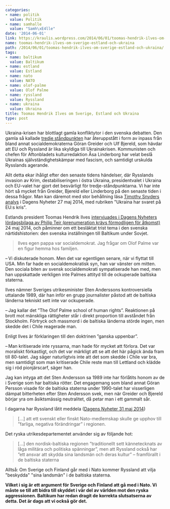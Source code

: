 ```yaml
---
categories:
- name: politik
  value: Politik
- name: samhalle
  value: "Samh\xE4lle"
date: '2014-06-01'
link: https://kraulis.wordpress.com/2014/06/01/toomas-hendrik-ilves-om-sverige-estland-och-ukraina/
name: toomas-hendrik-ilves-om-sverige-estland-och-ukraina
path: /2014/06/01/toomas-hendrik-ilves-om-sverige-estland-och-ukraina/
tags:
- name: baltikum
  value: Baltikum
- name: estland
  value: Estland
- name: nato
  value: NATO
- name: olof-palme
  value: Olof Palme
- name: ryssland
  value: Ryssland
- name: ukraina
  value: Ukraina
title: Toomas Hendrik Ilves om Sverige, Estland och Ukraina
type: post
---
```

Ukraina-krisen har blottlagt gamla konfliktytor i den svenska debatten. Den gamla så kallade [tredje ståndpunkten](http://sv.wikipedia.org/wiki/Tredje_st%C3%A5ndpunkten) har återuppstått i form av inpass från bland annat socialdemokraterna Göran Greider och Ulf Bjereld, som hävdar att EU och Ryssland är lika skyldiga till Ukrainakrisen. Kommunisten och chefen för Aftonbladets kulturredaktion Åsa Linderborg har velat beslå Ukrainas självständighetskämpar med fascism, och samtidigt urskulda Rysslands agerande.

Allt detta ekar ihåligt efter den senaste tidens händelser, där Rysslands invasion av Krim, destabiliseringen i östra Ukraina, presidentvalet i Ukraina och EU-valet har gjort det besvärligt för tredje-ståndpunktarna. Vi har inte hört så mycket från Greider, Bjereld eller Linderborg på den senaste tiden i dessa frågor. Man kan däremot med stor behållning läsa [Timothy Snyders analys](http://www.dn.se/kultur-noje/kulturdebatt/timothy-snyder-ukraina-har-svaret-pa-eus-kris/) i Dagens Nyheter 27 maj 2014, med rubriken "Ukraina har svaret på EU:s kris".

Estlands president Toomas Hendrik Ilves [intervjuades i Dagens Nyheters lördagsbilaga av Philip Teir (prenumeration krävs förmodligen för åtkomst)](http://www.dn.se/nyheter/varlden/president-med-stor-lust-att-debattera-sakerhetsfragor/) 24 maj 2014, och påminner om ett besläktat trist tema i den svenska närtidshistorien: den svenska inställningen till Baltikum under Sovjet.

> Ilves egen pappa var socialdemokrat. Jag frågar om Olof Palme var en figur hemma hos familjen.

– Vi diskuterade honom. Men det var egentligen senare, när vi flyttat till USA. Min far hade en socialdemokratisk syn, han var vänster om mitten. Den sociala biten av svensk socialdemokrati sympatiserade han med, men han uppskattade verkligen inte Palmes attityd till de ockuperade baltiska staterna.

Ilves nämner Sveriges utrikesminister Sten Anderssons kontroversiella uttalande 1989, där han inför en grupp journalister påstod att de baltiska länderna tekniskt sett inte var ockuperade.

– Jag kallar det ”The Olof Palme school of human rights”. Reaktionen på brott mot mänskliga rättigheter står i direkt proportion till avståndet från Stockholm. Förtryck och massmord i de baltiska länderna störde ingen, men skedde det i Chile reagerade man.

Enligt Ilves är förklaringen till den doktrinen ”ganska uppenbar”.

– Man kritiserade inte ryssarna, man hade för mycket att förlora. Det var moraliskt förkastligt, och det var märkligt att se att det här pågick ända fram till 80-talet. Jag säger naturligtvis inte att det som skedde i Chile var bra, men samtidigt som man kritiserade Chile reste man till Lettland och klädde sig i röd pionjärscarf, säger han.

Jag kan intyga att det Sten Andersson sa 1989 inte har förlåtits honom av de i Sverige som har baltiska rötter. Det engagemang som bland annat Göran Persson visade för de baltiska staterna under 1990-talet har visserligen dämpat bitterheten efter Sten Andersson svek, men när Greider och Bjereld börjar yra om åsiktsmässig neutralitet, då petar man i ett gammalt sår.

I dagarna har Ryssland låtit meddela ([Dagens Nyheter 31 maj 2014](http://www.dn.se/nyheter/varlden/ryssland-farligt-om-sverige-och-finland-gar-med-i-nato/))

> [...] att ett svenskt eller finskt Nato-medlemskap skulle ge upphov till ”farliga, negativa förändringar” i regionen.

Det ryska utrikesdepartementet använder sig av följande hot:

> [...] den nordisk-baltiska regionen ”traditionellt sett kännetecknats av låga militära och politiska spänningar”, men att Ryssland också har ”ett ansvar att skydda sina landsmän och deras kultur” – framförallt i de baltiska staterna

Alltså: Om Sverige och Finland går med i Nato kommer Ryssland att vilja "beskydda" "sina landsmän" i de baltiska staterna.

**Vilket i sig är ett argument för Sverige och Finland att gå med i Nato. Vi måste se till att bidra till skyddet i vår del av världen mot den ryska aggressionen. Baltikum har redan dragit de korrekta slutsatserna av detta. Det är dags att vi också gör det.**


